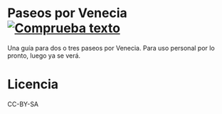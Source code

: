 # Paseos por Venecia [![Comprueba texto](https://github.com/JJ/paseos-por-venecia/actions/workflows/check-md.yml/badge.svg)](https://github.com/JJ/paseos-por-venecia/actions/workflows/check-md.yml)

Una guía para dos o tres paseos por Venecia. Para uso personal por lo pronto, luego ya se verá.

# Licencia

CC-BY-SA

